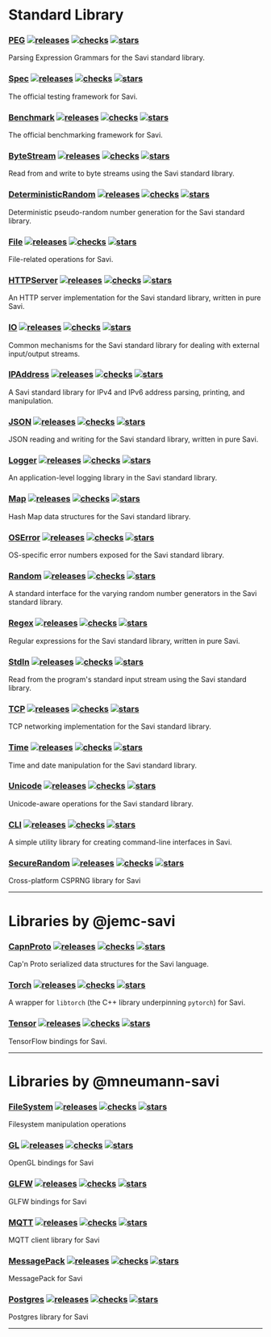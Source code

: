 
# Standard Library

### [PEG](https://github.com/savi-lang/PEG) [![releases](https://img.shields.io/github/release/savi-lang/PEG.svg?logo=github)](https://github.com/savi-lang/PEG/releases) [![checks](https://github.com/savi-lang/PEG/actions/workflows/library-check.yaml/badge.svg)](https://github.com/savi-lang/PEG/actions/workflows/library-check.yaml) [![stars](https://shields.io/github/stars/savi-lang/PEG?logo=github&color=yellowgreen)](https://github.com/savi-lang/PEG/stargazers)
Parsing Expression Grammars for the Savi standard library.
### [Spec](https://github.com/savi-lang/Spec) [![releases](https://img.shields.io/github/release/savi-lang/Spec.svg?logo=github)](https://github.com/savi-lang/Spec/releases) [![checks](https://github.com/savi-lang/Spec/actions/workflows/library-check.yaml/badge.svg)](https://github.com/savi-lang/Spec/actions/workflows/library-check.yaml) [![stars](https://shields.io/github/stars/savi-lang/Spec?logo=github&color=yellowgreen)](https://github.com/savi-lang/Spec/stargazers)
The official testing framework for Savi.
### [Benchmark](https://github.com/savi-lang/Benchmark) [![releases](https://img.shields.io/github/release/savi-lang/Benchmark.svg?logo=github)](https://github.com/savi-lang/Benchmark/releases) [![checks](https://github.com/savi-lang/Benchmark/actions/workflows/library-check.yaml/badge.svg)](https://github.com/savi-lang/Benchmark/actions/workflows/library-check.yaml) [![stars](https://shields.io/github/stars/savi-lang/Benchmark?logo=github&color=yellowgreen)](https://github.com/savi-lang/Benchmark/stargazers)
The official benchmarking framework for Savi.
### [ByteStream](https://github.com/savi-lang/ByteStream) [![releases](https://img.shields.io/github/release/savi-lang/ByteStream.svg?logo=github)](https://github.com/savi-lang/ByteStream/releases) [![checks](https://github.com/savi-lang/ByteStream/actions/workflows/library-check.yaml/badge.svg)](https://github.com/savi-lang/ByteStream/actions/workflows/library-check.yaml) [![stars](https://shields.io/github/stars/savi-lang/ByteStream?logo=github&color=yellowgreen)](https://github.com/savi-lang/ByteStream/stargazers)
Read from and write to byte streams using the Savi standard library.
### [DeterministicRandom](https://github.com/savi-lang/DeterministicRandom) [![releases](https://img.shields.io/github/release/savi-lang/DeterministicRandom.svg?logo=github)](https://github.com/savi-lang/DeterministicRandom/releases) [![checks](https://github.com/savi-lang/DeterministicRandom/actions/workflows/library-check.yaml/badge.svg)](https://github.com/savi-lang/DeterministicRandom/actions/workflows/library-check.yaml) [![stars](https://shields.io/github/stars/savi-lang/DeterministicRandom?logo=github&color=yellowgreen)](https://github.com/savi-lang/DeterministicRandom/stargazers)
Deterministic pseudo-random number generation for the Savi standard library.
### [File](https://github.com/savi-lang/File) [![releases](https://img.shields.io/github/release/savi-lang/File.svg?logo=github)](https://github.com/savi-lang/File/releases) [![checks](https://github.com/savi-lang/File/actions/workflows/library-check.yaml/badge.svg)](https://github.com/savi-lang/File/actions/workflows/library-check.yaml) [![stars](https://shields.io/github/stars/savi-lang/File?logo=github&color=yellowgreen)](https://github.com/savi-lang/File/stargazers)
File-related operations for Savi.
### [HTTPServer](https://github.com/savi-lang/HTTPServer) [![releases](https://img.shields.io/github/release/savi-lang/HTTPServer.svg?logo=github)](https://github.com/savi-lang/HTTPServer/releases) [![checks](https://github.com/savi-lang/HTTPServer/actions/workflows/library-check.yaml/badge.svg)](https://github.com/savi-lang/HTTPServer/actions/workflows/library-check.yaml) [![stars](https://shields.io/github/stars/savi-lang/HTTPServer?logo=github&color=yellowgreen)](https://github.com/savi-lang/HTTPServer/stargazers)
An HTTP server implementation for the Savi standard library, written in pure Savi.
### [IO](https://github.com/savi-lang/IO) [![releases](https://img.shields.io/github/release/savi-lang/IO.svg?logo=github)](https://github.com/savi-lang/IO/releases) [![checks](https://github.com/savi-lang/IO/actions/workflows/library-check.yaml/badge.svg)](https://github.com/savi-lang/IO/actions/workflows/library-check.yaml) [![stars](https://shields.io/github/stars/savi-lang/IO?logo=github&color=yellowgreen)](https://github.com/savi-lang/IO/stargazers)
Common mechanisms for the Savi standard library for dealing with external input/output streams.
### [IPAddress](https://github.com/savi-lang/IPAddress) [![releases](https://img.shields.io/github/release/savi-lang/IPAddress.svg?logo=github)](https://github.com/savi-lang/IPAddress/releases) [![checks](https://github.com/savi-lang/IPAddress/actions/workflows/library-check.yaml/badge.svg)](https://github.com/savi-lang/IPAddress/actions/workflows/library-check.yaml) [![stars](https://shields.io/github/stars/savi-lang/IPAddress?logo=github&color=yellowgreen)](https://github.com/savi-lang/IPAddress/stargazers)
A Savi standard library for IPv4 and IPv6 address parsing, printing, and manipulation.
### [JSON](https://github.com/savi-lang/JSON) [![releases](https://img.shields.io/github/release/savi-lang/JSON.svg?logo=github)](https://github.com/savi-lang/JSON/releases) [![checks](https://github.com/savi-lang/JSON/actions/workflows/library-check.yaml/badge.svg)](https://github.com/savi-lang/JSON/actions/workflows/library-check.yaml) [![stars](https://shields.io/github/stars/savi-lang/JSON?logo=github&color=yellowgreen)](https://github.com/savi-lang/JSON/stargazers)
JSON reading and writing for the Savi standard library, written in pure Savi.
### [Logger](https://github.com/savi-lang/Logger) [![releases](https://img.shields.io/github/release/savi-lang/Logger.svg?logo=github)](https://github.com/savi-lang/Logger/releases) [![checks](https://github.com/savi-lang/Logger/actions/workflows/library-check.yaml/badge.svg)](https://github.com/savi-lang/Logger/actions/workflows/library-check.yaml) [![stars](https://shields.io/github/stars/savi-lang/Logger?logo=github&color=yellowgreen)](https://github.com/savi-lang/Logger/stargazers)
An application-level logging library in the Savi standard library.
### [Map](https://github.com/savi-lang/Map) [![releases](https://img.shields.io/github/release/savi-lang/Map.svg?logo=github)](https://github.com/savi-lang/Map/releases) [![checks](https://github.com/savi-lang/Map/actions/workflows/library-check.yaml/badge.svg)](https://github.com/savi-lang/Map/actions/workflows/library-check.yaml) [![stars](https://shields.io/github/stars/savi-lang/Map?logo=github&color=yellowgreen)](https://github.com/savi-lang/Map/stargazers)
Hash Map data structures for the Savi standard library.
### [OSError](https://github.com/savi-lang/OSError) [![releases](https://img.shields.io/github/release/savi-lang/OSError.svg?logo=github)](https://github.com/savi-lang/OSError/releases) [![checks](https://github.com/savi-lang/OSError/actions/workflows/library-check.yaml/badge.svg)](https://github.com/savi-lang/OSError/actions/workflows/library-check.yaml) [![stars](https://shields.io/github/stars/savi-lang/OSError?logo=github&color=yellowgreen)](https://github.com/savi-lang/OSError/stargazers)
OS-specific error numbers exposed for the Savi standard library.
### [Random](https://github.com/savi-lang/Random) [![releases](https://img.shields.io/github/release/savi-lang/Random.svg?logo=github)](https://github.com/savi-lang/Random/releases) [![checks](https://github.com/savi-lang/Random/actions/workflows/library-check.yaml/badge.svg)](https://github.com/savi-lang/Random/actions/workflows/library-check.yaml) [![stars](https://shields.io/github/stars/savi-lang/Random?logo=github&color=yellowgreen)](https://github.com/savi-lang/Random/stargazers)
A standard interface for the varying random number generators in the Savi standard library.
### [Regex](https://github.com/savi-lang/Regex) [![releases](https://img.shields.io/github/release/savi-lang/Regex.svg?logo=github)](https://github.com/savi-lang/Regex/releases) [![checks](https://github.com/savi-lang/Regex/actions/workflows/library-check.yaml/badge.svg)](https://github.com/savi-lang/Regex/actions/workflows/library-check.yaml) [![stars](https://shields.io/github/stars/savi-lang/Regex?logo=github&color=yellowgreen)](https://github.com/savi-lang/Regex/stargazers)
Regular expressions for the Savi standard library, written in pure Savi.
### [StdIn](https://github.com/savi-lang/StdIn) [![releases](https://img.shields.io/github/release/savi-lang/StdIn.svg?logo=github)](https://github.com/savi-lang/StdIn/releases) [![checks](https://github.com/savi-lang/StdIn/actions/workflows/library-check.yaml/badge.svg)](https://github.com/savi-lang/StdIn/actions/workflows/library-check.yaml) [![stars](https://shields.io/github/stars/savi-lang/StdIn?logo=github&color=yellowgreen)](https://github.com/savi-lang/StdIn/stargazers)
Read from the program's standard input stream using the Savi standard library.
### [TCP](https://github.com/savi-lang/TCP) [![releases](https://img.shields.io/github/release/savi-lang/TCP.svg?logo=github)](https://github.com/savi-lang/TCP/releases) [![checks](https://github.com/savi-lang/TCP/actions/workflows/library-check.yaml/badge.svg)](https://github.com/savi-lang/TCP/actions/workflows/library-check.yaml) [![stars](https://shields.io/github/stars/savi-lang/TCP?logo=github&color=yellowgreen)](https://github.com/savi-lang/TCP/stargazers)
TCP networking implementation for the Savi standard library.
### [Time](https://github.com/savi-lang/Time) [![releases](https://img.shields.io/github/release/savi-lang/Time.svg?logo=github)](https://github.com/savi-lang/Time/releases) [![checks](https://github.com/savi-lang/Time/actions/workflows/library-check.yaml/badge.svg)](https://github.com/savi-lang/Time/actions/workflows/library-check.yaml) [![stars](https://shields.io/github/stars/savi-lang/Time?logo=github&color=yellowgreen)](https://github.com/savi-lang/Time/stargazers)
Time and date manipulation for the Savi standard library.
### [Unicode](https://github.com/savi-lang/Unicode) [![releases](https://img.shields.io/github/release/savi-lang/Unicode.svg?logo=github)](https://github.com/savi-lang/Unicode/releases) [![checks](https://github.com/savi-lang/Unicode/actions/workflows/library-check.yaml/badge.svg)](https://github.com/savi-lang/Unicode/actions/workflows/library-check.yaml) [![stars](https://shields.io/github/stars/savi-lang/Unicode?logo=github&color=yellowgreen)](https://github.com/savi-lang/Unicode/stargazers)
Unicode-aware operations for the Savi standard library.
### [CLI](https://github.com/savi-lang/CLI) [![releases](https://img.shields.io/github/release/savi-lang/CLI.svg?logo=github)](https://github.com/savi-lang/CLI/releases) [![checks](https://github.com/savi-lang/CLI/actions/workflows/library-check.yaml/badge.svg)](https://github.com/savi-lang/CLI/actions/workflows/library-check.yaml) [![stars](https://shields.io/github/stars/savi-lang/CLI?logo=github&color=yellowgreen)](https://github.com/savi-lang/CLI/stargazers)
A simple utility library for creating command-line interfaces in Savi.
### [SecureRandom](https://github.com/savi-lang/SecureRandom) [![releases](https://img.shields.io/github/release/savi-lang/SecureRandom.svg?logo=github)](https://github.com/savi-lang/SecureRandom/releases) [![checks](https://github.com/savi-lang/SecureRandom/actions/workflows/library-check.yaml/badge.svg)](https://github.com/savi-lang/SecureRandom/actions/workflows/library-check.yaml) [![stars](https://shields.io/github/stars/savi-lang/SecureRandom?logo=github&color=yellowgreen)](https://github.com/savi-lang/SecureRandom/stargazers)
Cross-platform CSPRNG library for Savi

---
# Libraries by @jemc-savi

### [CapnProto](https://github.com/jemc-savi/CapnProto) [![releases](https://img.shields.io/github/release/jemc-savi/CapnProto.svg?logo=github)](https://github.com/jemc-savi/CapnProto/releases) [![checks](https://github.com/jemc-savi/CapnProto/actions/workflows/library-check.yaml/badge.svg)](https://github.com/jemc-savi/CapnProto/actions/workflows/library-check.yaml) [![stars](https://shields.io/github/stars/jemc-savi/CapnProto?logo=github&color=yellowgreen)](https://github.com/jemc-savi/CapnProto/stargazers)
Cap'n Proto serialized data structures for the Savi language.
### [Torch](https://github.com/jemc-savi/Torch) [![releases](https://img.shields.io/github/release/jemc-savi/Torch.svg?logo=github)](https://github.com/jemc-savi/Torch/releases) [![checks](https://github.com/jemc-savi/Torch/actions/workflows/library-check.yaml/badge.svg)](https://github.com/jemc-savi/Torch/actions/workflows/library-check.yaml) [![stars](https://shields.io/github/stars/jemc-savi/Torch?logo=github&color=yellowgreen)](https://github.com/jemc-savi/Torch/stargazers)
A wrapper for `libtorch` (the C++ library underpinning `pytorch`) for Savi.
### [Tensor](https://github.com/jemc-savi/Tensor) [![releases](https://img.shields.io/github/release/jemc-savi/Tensor.svg?logo=github)](https://github.com/jemc-savi/Tensor/releases) [![checks](https://github.com/jemc-savi/Tensor/actions/workflows/library-check.yaml/badge.svg)](https://github.com/jemc-savi/Tensor/actions/workflows/library-check.yaml) [![stars](https://shields.io/github/stars/jemc-savi/Tensor?logo=github&color=yellowgreen)](https://github.com/jemc-savi/Tensor/stargazers)
TensorFlow bindings for Savi.

---
# Libraries by @mneumann-savi

### [FileSystem](https://github.com/mneumann-savi/FileSystem) [![releases](https://img.shields.io/github/release/mneumann-savi/FileSystem.svg?logo=github)](https://github.com/mneumann-savi/FileSystem/releases) [![checks](https://github.com/mneumann-savi/FileSystem/actions/workflows/library-check.yaml/badge.svg)](https://github.com/mneumann-savi/FileSystem/actions/workflows/library-check.yaml) [![stars](https://shields.io/github/stars/mneumann-savi/FileSystem?logo=github&color=yellowgreen)](https://github.com/mneumann-savi/FileSystem/stargazers)
Filesystem manipulation operations
### [GL](https://github.com/mneumann-savi/GL) [![releases](https://img.shields.io/github/release/mneumann-savi/GL.svg?logo=github)](https://github.com/mneumann-savi/GL/releases) [![checks](https://github.com/mneumann-savi/GL/actions/workflows/library-check.yaml/badge.svg)](https://github.com/mneumann-savi/GL/actions/workflows/library-check.yaml) [![stars](https://shields.io/github/stars/mneumann-savi/GL?logo=github&color=yellowgreen)](https://github.com/mneumann-savi/GL/stargazers)
OpenGL bindings for Savi
### [GLFW](https://github.com/mneumann-savi/GLFW) [![releases](https://img.shields.io/github/release/mneumann-savi/GLFW.svg?logo=github)](https://github.com/mneumann-savi/GLFW/releases) [![checks](https://github.com/mneumann-savi/GLFW/actions/workflows/library-check.yaml/badge.svg)](https://github.com/mneumann-savi/GLFW/actions/workflows/library-check.yaml) [![stars](https://shields.io/github/stars/mneumann-savi/GLFW?logo=github&color=yellowgreen)](https://github.com/mneumann-savi/GLFW/stargazers)
GLFW bindings for Savi
### [MQTT](https://github.com/mneumann-savi/MQTT) [![releases](https://img.shields.io/github/release/mneumann-savi/MQTT.svg?logo=github)](https://github.com/mneumann-savi/MQTT/releases) [![checks](https://github.com/mneumann-savi/MQTT/actions/workflows/library-check.yaml/badge.svg)](https://github.com/mneumann-savi/MQTT/actions/workflows/library-check.yaml) [![stars](https://shields.io/github/stars/mneumann-savi/MQTT?logo=github&color=yellowgreen)](https://github.com/mneumann-savi/MQTT/stargazers)
MQTT client library for Savi
### [MessagePack](https://github.com/mneumann-savi/MessagePack) [![releases](https://img.shields.io/github/release/mneumann-savi/MessagePack.svg?logo=github)](https://github.com/mneumann-savi/MessagePack/releases) [![checks](https://github.com/mneumann-savi/MessagePack/actions/workflows/library-check.yaml/badge.svg)](https://github.com/mneumann-savi/MessagePack/actions/workflows/library-check.yaml) [![stars](https://shields.io/github/stars/mneumann-savi/MessagePack?logo=github&color=yellowgreen)](https://github.com/mneumann-savi/MessagePack/stargazers)
MessagePack for Savi
### [Postgres](https://github.com/mneumann-savi/Postgres) [![releases](https://img.shields.io/github/release/mneumann-savi/Postgres.svg?logo=github)](https://github.com/mneumann-savi/Postgres/releases) [![checks](https://github.com/mneumann-savi/Postgres/actions/workflows/library-check.yaml/badge.svg)](https://github.com/mneumann-savi/Postgres/actions/workflows/library-check.yaml) [![stars](https://shields.io/github/stars/mneumann-savi/Postgres?logo=github&color=yellowgreen)](https://github.com/mneumann-savi/Postgres/stargazers)
Postgres library for Savi

---